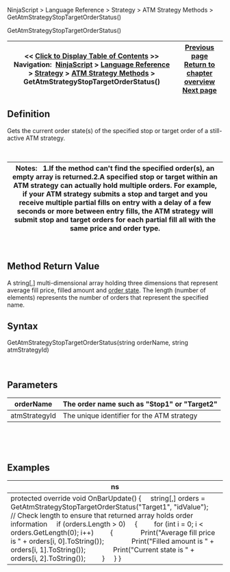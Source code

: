 ﻿


NinjaScript \> Language Reference \> Strategy \> ATM Strategy Methods \> GetAtmStrategyStopTargetOrderStatus()






















GetAtmStrategyStopTargetOrderStatus()







| \<\< [Click to Display Table of Contents](getatmstrategystoptargetorders.md) \>\> **Navigation:**     [NinjaScript](ninjascript-1.md) \> [Language Reference](language_reference_wip-1.md) \> [Strategy](strategy-1.md) \> [ATM Strategy Methods](atm_strategy_methods-1.md) \> GetAtmStrategyStopTargetOrderStatus() | [Previous page](getatmstrategyrealizedprofitlo-1.md) [Return to chapter overview](atm_strategy_methods-1.md) [Next page](getatmstrategyunrealizedprofit-1.md) |
| --- | --- |











## Definition


Gets the current order state(s) of the specified stop or target order of a still\-active ATM strategy.


 




| Notes:   1\.If the method can't find the specified order(s), an empty array is returned.2\.A specified stop or target within an ATM strategy can actually hold multiple orders. For example, if your ATM strategy submits a stop and target and you receive multiple partial fills on entry with a delay of a few seconds or more between entry fills, the ATM strategy will submit stop and target orders for each partial fill all with the same price and order type. |
| --- |



 


## Method Return Value


A string\[,] multi\-dimensional array holding three dimensions that represent average fill price, filled amount and [order state](order_state_definitions-1.md). The length (number of elements) represents the number of orders that represent the specified name.


## 


## Syntax


GetAtmStrategyStopTargetOrderStatus(string orderName, string atmStrategyId)


 


## 


## Parameters




| orderName | The order name such as "Stop1" or "Target2" |
| --- | --- |
| atmStrategyId | The unique identifier for the ATM strategy |



 


 


## 


## Examples




| ns |
| --- |
| protected override void OnBarUpdate() {      string\[,] orders \= GetAtmStrategyStopTargetOrderStatus("Target1", "idValue");        // Check length to ensure that returned array holds order information      if (orders.Length \> 0)      {          for (int i \= 0; i \< orders.GetLength(0); i\+\+)          {                Print("Average fill price is " \+ orders\[i, 0].ToString());                Print("Filled amount is " \+ orders\[i, 1].ToString());                Print("Current state is " \+ orders\[i, 2].ToString());          }      } } |









